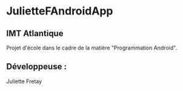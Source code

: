 # JulietteFAndroidApp

## IMT Atlantique
Projet d'école dans le cadre de la matière "Programmation Android".

## Développeuse : 
Juliette Fretay
